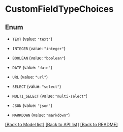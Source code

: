 # CustomFieldTypeChoices

## Enum


* `TEXT` (value: `"text"`)

* `INTEGER` (value: `"integer"`)

* `BOOLEAN` (value: `"boolean"`)

* `DATE` (value: `"date"`)

* `URL` (value: `"url"`)

* `SELECT` (value: `"select"`)

* `MULTI_SELECT` (value: `"multi-select"`)

* `JSON` (value: `"json"`)

* `MARKDOWN` (value: `"markdown"`)


[[Back to Model list]](../README.md#documentation-for-models) [[Back to API list]](../README.md#documentation-for-api-endpoints) [[Back to README]](../README.md)


